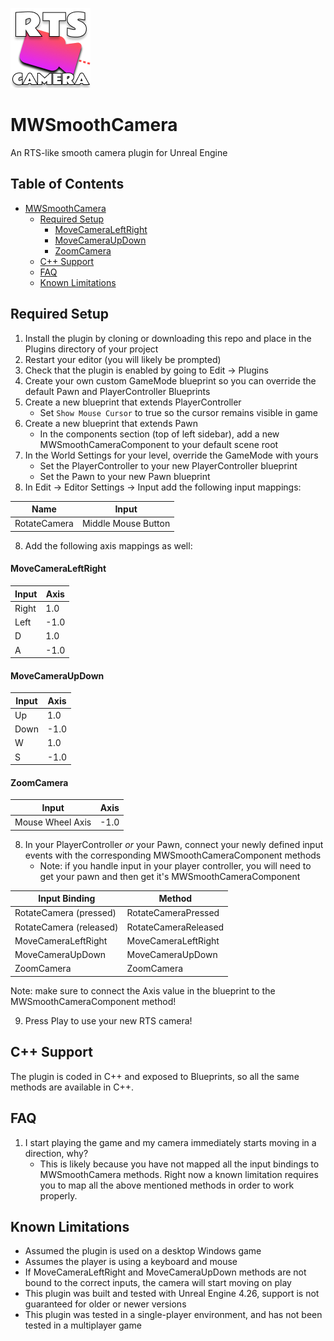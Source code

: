 ![RTS Camera logo](/Resources/Icon128.png)

# MWSmoothCamera
An RTS-like smooth camera plugin for Unreal Engine

## Table of Contents
- [MWSmoothCamera](#mwsmoothcamera)
  * [Required Setup](#required-setup)
      - [MoveCameraLeftRight](#movecameraleftright)
      - [MoveCameraUpDown](#movecameraupdown)
      - [ZoomCamera](#zoomcamera)
  * [C++ Support](#c-support)
  * [FAQ](#faq)
  * [Known Limitations](#known-limitations)

## Required Setup

1. Install the plugin by cloning or downloading this repo and place in the Plugins directory of your project
2. Restart your editor (you will likely be prompted)
3. Check that the plugin is enabled by going to Edit -> Plugins
3. Create your own custom GameMode blueprint so you can override the default Pawn and PlayerController Blueprints
4. Create a new blueprint that extends PlayerController
    * Set `Show Mouse Cursor` to true so the cursor remains visible in game
5. Create a new blueprint that extends Pawn
    * In the components section (top of left sidebar), add a new MWSmoothCameraComponent to your default scene root
6. In the World Settings for your level, override the GameMode with yours
    * Set the PlayerController to your new PlayerController blueprint
    * Set the Pawn to your new Pawn blueprint
7. In Edit -> Editor Settings -> Input add the following input mappings:

|Name  | Input |
| ------------- | ------------- |
| RotateCamera  | Middle Mouse Button  |

8. Add the following axis mappings as well:

#### MoveCameraLeftRight
|Input  | Axis |
| ------------- | ------------- |
| Right  | 1.0  |
| Left  | -1.0  |
| D  | 1.0  |
| A  | -1.0  |

#### MoveCameraUpDown
|Input  | Axis |
| ------------- | ------------- |
| Up  | 1.0  |
| Down  | -1.0  |
| W  | 1.0  |
| S  | -1.0  |

#### ZoomCamera
|Input  | Axis |
| ------------- | ------------- |
| Mouse Wheel Axis  | -1.0  |

8. In your PlayerController _or_ your Pawn, connect your newly defined input events with the corresponding MWSmoothCameraComponent methods
    * Note: if you handle input in your player controller, you will need to get your pawn and then get it's MWSmoothCameraComponent
    
| Input Binding  | Method |
| ------------- | ------------- |
| RotateCamera (pressed)  | RotateCameraPressed  |
| RotateCamera (released)  | RotateCameraReleased  |
| MoveCameraLeftRight | MoveCameraLeftRight  |
| MoveCameraUpDown | MoveCameraUpDown  |
| ZoomCamera | ZoomCamera  |

Note: make sure to connect the Axis value in the blueprint to the MWSmoothCameraComponent method!

9. Press Play to use your new RTS camera!

## C++ Support

The plugin is coded in C++ and exposed to Blueprints, so all the same methods are available in C++.

## FAQ

1. I start playing the game and my camera immediately starts moving in a direction, why?
    * This is likely because you have not mapped all the input bindings to MWSmoothCamera methods. Right now a known limitation requires you to map all the above mentioned methods in order to work properly.
    
## Known Limitations
* Assumed the plugin is used on a desktop Windows game
* Assumes the player is using a keyboard and mouse
* If MoveCameraLeftRight and MoveCameraUpDown methods are not bound to the correct inputs, the camera will start moving on play
* This plugin was built and tested with Unreal Engine 4.26, support is not guaranteed for older or newer versions
* This plugin was tested in a single-player environment, and has not been tested in a multiplayer game
